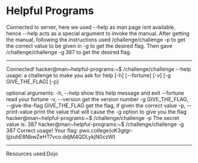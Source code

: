 # Helpful Programs
Connected to server, here we used --help as man page isnt available, hence --help acts as a special argument to invoke the manual. After getting the manual, following the instructions used /challenge/challenge -p 
to get the correct value to be given in -g to get the desired flag. Then gave /challenge/challenge -g 387 to get the desired flag.
***
Connected!
hacker@man~helpful-programs:~$ /challenge/challenge --help
usage: a challenge to make you ask for help [-h] [--fortune] [-v] [-g GIVE_THE_FLAG] [-p]

optional arguments:
  -h, --help            show this help message and exit
  --fortune             read your fortune
  -v, --version         get the version number
  -g GIVE_THE_FLAG, --give-the-flag GIVE_THE_FLAG
                        get the flag, if given the correct value
  -p, --print-value     print the value that will cause the -g option to give you the flag
hacker@man~helpful-programs:~$ /challenge/challenge -p
The secret value is: 387
hacker@man~helpful-programs:~$ /challenge/challenge -g 387
Correct usage! Your flag: pwn.college{oK3gtgr-IjjzuhE8NbwZeHT7vco.ddjM4QDLykjN0czW}
***
Resources used:Dojo
